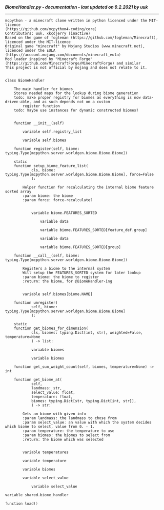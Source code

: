***BiomeHandler.py - documentation - last updated on 9.2.2021 by uuk***
___

    mcpython - a minecraft clone written in python licenced under the MIT-licence 
    (https://github.com/mcpython4-coding/core)
    Contributors: uuk, xkcdjerry (inactive)
    Based on the game of fogleman (https://github.com/fogleman/Minecraft), licenced under the MIT-licence
    Original game "minecraft" by Mojang Studios (www.minecraft.net), licenced under the EULA
    (https://account.mojang.com/documents/minecraft_eula)
    Mod loader inspired by "Minecraft Forge" (https://github.com/MinecraftForge/MinecraftForge) and similar
    This project is not official by mojang and does not relate to it.


    class BiomeHandler
        
        The main handler for biomes
        Stores needed maps for the lookup during biome generation
        todo: make proper registry for biomes as everything is now data-driven-able, and as such depends not on a custom
            register function
        todo: maybe use instances for dynamic constructed biomes?


        function __init__(self)

            variable self.registry_list

            variable self.biomes

        function register(self, biome: typing.Type[mcpython.server.worldgen.biome.Biome.Biome])

        static
        function setup_biome_feature_list(
                cls, biome: typing.Type[mcpython.server.worldgen.biome.Biome.Biome], force=False
                ):
            
            Helper function for recalculating the internal biome feature sorted array
            :param biome: the biome
            :param force: force-recalculate?


                variable biome.FEATURES_SORTED

                    variable data

                    variable biome.FEATURES_SORTED[feature_def.group]

                    variable data

                    variable biome.FEATURES_SORTED[group]

        function __call__(self, biome: typing.Type[mcpython.server.worldgen.biome.Biome.Biome])
            
            Registers a biome to the internal system
            Will setup the FEATURES_SORTED system for later lookup
            :param biome: the biome to register
            :return: the biome, for @BiomeHandler-ing


            variable self.biomes[biome.NAME]

        function unregister(
                self, biome: typing.Type[mcpython.server.worldgen.biome.Biome.Biome]
                ):

        static
        function get_biomes_for_dimension(
                cls, biomes: typing.Dict[int, str], weighted=False, temperature=None
                ) -> list:

                variable biomes

                variable biomes

        function get_sum_weight_count(self, biomes, temperature=None) -> int

        function get_biome_at(
                self,
                landmass: str,
                select_value: float,
                temperature: float,
                biomes: typing.Dict[str, typing.Dict[int, str]],
                ) -> str:
            
            Gets an biome with given info
            :param landmass: the landmass to chose from
            :param select_value: an value with which the system decides which biome to select, value from 0. - 1.
            :param temperature: the temperature to use
            :param biomes: the biomes to select from
            :return: the biome which was selected


            variable temperatures

            variable temperature

            variable biomes

            variable select_value

                variable select_value

    variable shared.biome_handler

    function load()
